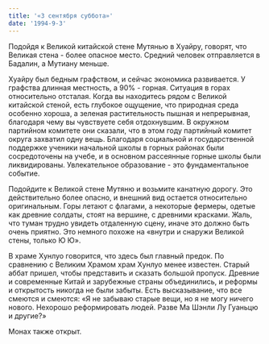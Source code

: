 ```yaml
---
title: '«3 сентября суббота»'
date: '1994-9-3'
---
```


Подойдя к Великой китайской стене Мутянью в Хуайру, говорят, что Великая стена - более опасное место. Средний человек отправляется в Бадалин, а Мутиану меньше.

Хуайру был бедным графством, и сейчас экономика развивается. У графства длинная местность, а 90% - горная. Ситуация в горах относительно отсталая. Когда вы находитесь рядом с Великой китайской стеной, есть глубокое ощущение, что природная среда особенно хороша, а зеленая растительность пышная и непрерывная, благодаря чему вы чувствуете себя отдохнувшим. В окружном партийном комитете они сказали, что в этом году партийный комитет округа захватил одну вещь. Благодаря социальной и государственной поддержке ученики начальной школы в горных районах были сосредоточены на учебе, и в основном рассеянные горные школы были ликвидированы. Увлекательное образование - это фундаментальное событие.

Подойдите к Великой стене Мутяню и возьмите канатную дорогу. Это действительно более опасно, и внешний вид остается относительно оригинальным. Горы летают с флагами, а некоторые фермеры, одетые как древние солдаты, стоят на вершине, с древними красками. Жаль, что туман трудно увидеть отдаленную сцену, иначе это должно быть очень приятно. Это немного похоже на «внутри и снаружи Великой стены, только Ю Ю».

В храме Хунлуо говорится, что здесь был главный предок. По сравнению с Великим Храмом храм Хунлуо менее известен. Старый аббат пришел, чтобы представить и сказать большой пропуск. Древние и современные Китай и зарубежные страны объединились, и реформы и открытость никогда не были забыты. Есть высказывание, что все смеются и смеются: «Я не забываю старые вещи, но я не могу ничего нового. Нехорошо реформировать людей. Разве Ма Шэнли Лу Гуаньцю и другие?»

Монах также открыт.


